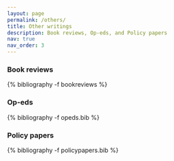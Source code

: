 ```yaml
---
layout: page
permalink: /others/
title: Other writings
description: Book reviews, Op-eds, and Policy papers
nav: true
nav_order: 3
---
```

<!-- _pages/publications.md -->

<h3>Book reviews</h3>
<div class="publications">
{% bibliography -f bookreviews %}
</div>

<h3>Op-eds</h3>
<div class="publications">
{% bibliography -f opeds.bib %}
</div>

<h3>Policy papers</h3>
<div class="publications">
{% bibliography -f policypapers.bib %}
</div>